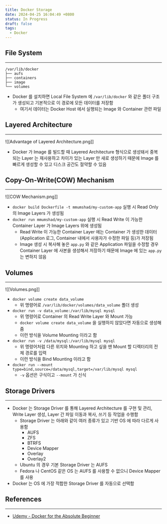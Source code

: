 ```yaml
---
title: Docker Storage
date: 2024-04-25 16:04:49 +0800
status: In Progress
draft: false
tags:
  - Docker
---
```

## File System
---
```
/var/lib/docker
├── aufs
├── containers
├── image
└── volumes
```
- Docker 를 설치하면 Local File System 에 `/var/lib/docker` 와 같은 폴더 구조가 생성되고 기본적으로 이 경로에 모든 데이터를 저장함
	- 여기서 데이터는 Docker Host 에서 실행되는 Image 와 Container 관련 파일

## Layered Architecture
---
![[Advantage of Layered Architecture.png]]
- Docker 가 Image 를 빌드할 때 Layered Architecture 형식으로 생성돼서 중복되는 Layer 는 재사용하고 차이가 있는 Layer 만 새로 생성하기 때문에 Image 를 빠르게 생성할 수 있고 디스크 공간도 절약할 수 있음

## Copy-On-Write(COW) Mechanism
---
![[COW Mechanism.png]]
- `docker build Dockerfile -t mmumshad/my-custom-app` 실행 시 Read Only 의 Image Layers 가 생성됨
- `docker run mmumshad/my-custom-app` 실행 시 Read Write 이 가능한 Container Layer 가 Image Layers 위에 생성됨
	- Read Write 이 가능한 Container Layer 에는 Container 가 생성한 데이터(Application 로그, Container 내에서 사용자가 수정한 파일 등)가 저장됨
	- Image 생성 시 복사해 놓은 `app.py` 와 같은 Application 파일을 수정할 경우 Container Layer 에 사본을 생성해서 저장하기 때문에 Image 에 있는 `app.py` 는 변하지 않음

## Volumes
---
![[Volumes.png]]
- `docker volume create data_volume`
	- 위 명령어로 `/var/lib/docker/volumes/data_volume` 폴더 생성
- `docker run -v data_volume:/var/lib/mysql mysql`
	- 위 명령어로 Container 의 Read Write Layer 와 Mount 가능
	- `docker volume create data_volume` 을 실행하지 않았다면 자동으로 생성해줌
	- 이런 방식을 Volume Mounting 이라고 함
- `docker run -v /data/mysql:/var/lib/mysql mysql`
	- 위 명령어처럼 다른 위치와 Mounting 하고 싶을 땐 Mount 할 디렉터리의 전체 경로를 입력
	- 이런 방식을 Bind Mounting 이라고 함
- `docker run --mount type=bind,source=/data/mysql,target=/var/lib/mysql mysql`
	- `-v` 옵션은 구식이고 `--mount` 가 신식

## Storage Drivers
---
- Docker 는 Storage Driver 를 통해 Layered Architecture 를 구현 및 관리, Write Layer 생성, Layer 간 파일 이동과 복사, 쓰기 등 작업을 수행함
	- Storage Driver 는 아래와 같이 여러 종류가 있고 기반 OS 에 따라 다르게 사용함
		- AUFS
		- ZFS
		- BTRFS
		- Device Mapper
		- Overlay
		- Overlay2
	- Ubuntu 의 경우 기본 Storage Driver 는 AUFS
	- Fedora 나 CentOS 같은 OS 는 AUFS 를 사용할 수 없으니 Device Mapper 를 사용
- Docker 는 OS 에 가장 적합한 Storage Driver 를 자동으로 선택함

## References
---
- [Udemy - Docker for the Absolute Beginner](https://www.udemy.com/course/learn-docker/)
